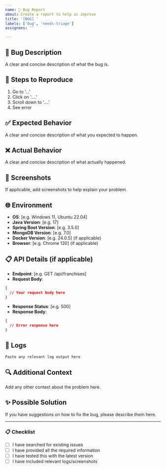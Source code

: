 ```yaml
---
name: 🐛 Bug Report
about: Create a report to help us improve
title: '[BUG] '
labels: ['bug', 'needs-triage']
assignees: ''

---
```


## 🐛 Bug Description

A clear and concise description of what the bug is.

## 🔄 Steps to Reproduce

1. Go to '...'
2. Click on '....'
3. Scroll down to '....'
4. See error

## ✅ Expected Behavior

A clear and concise description of what you expected to happen.

## ❌ Actual Behavior

A clear and concise description of what actually happened.

## 📸 Screenshots

If applicable, add screenshots to help explain your problem.

## 🌐 Environment

- **OS**: [e.g. Windows 11, Ubuntu 22.04]
- **Java Version**: [e.g. 17]
- **Spring Boot Version**: [e.g. 3.5.0]
- **MongoDB Version**: [e.g. 7.0]
- **Docker Version**: [e.g. 24.0.5] (if applicable)
- **Browser**: [e.g. Chrome 120] (if applicable)

## 📋 API Details (if applicable)

- **Endpoint**: [e.g. GET /api/franchises]
- **Request Body**: 
```json
{
  // Your request body here
}
```
- **Response Status**: [e.g. 500]
- **Response Body**:
```json
{
  // Error response here
}
```

## 📝 Logs

```
Paste any relevant log output here
```

## 🔍 Additional Context

Add any other context about the problem here.

## ✨ Possible Solution

If you have suggestions on how to fix the bug, please describe them here.

---

### 📋 Checklist

- [ ] I have searched for existing issues
- [ ] I have provided all the required information
- [ ] I have tested this with the latest version
- [ ] I have included relevant logs/screenshots